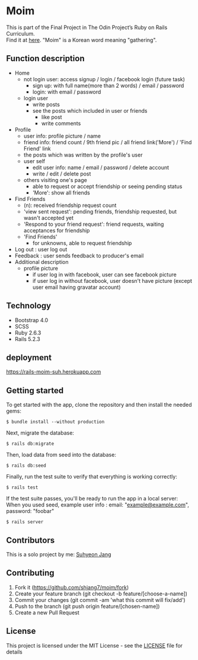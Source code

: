 # Moim

This is part of the Final Project in The Odin Project’s Ruby on Rails Curriculum. <br />
Find it at [here](https://www.theodinproject.com/courses/ruby-on-rails/lessons/final-project).
"Moim" is a Korean word meaning "gathering".

## Function description

- Home
  * not login user: access signup / login / facebook login (future task)
    + sign up: with full name(more than 2 words) / email / password
    + login: with email / password
  * login user
    + write posts
    + see the posts which included in user or friends
      - like post
      - write comments
- Profile
  * user info: profile picture / name
  * friend info: friend count / 9th friend pic / all friend link('More') / 'Find Friend' link
  * the posts which was written by the profile's user
  * user self
    + edit user info: name / email / password / delete account
    + write / edit / delete post
  * others visiting one's page
    + able to request or accept friendship or seeing pending status
    + 'More': show all friends
- Find Friends
  * (n): received friendship request count
  * 'view sent request': pending friends, friendship requested, but wasn't accepted yet
  * 'Respond to your friend request': friend requests, waiting acceptances for friendship
  * 'Find Friends'
    + for unknowns, able to request friendship
- Log out : user log out
- Feedback : user sends feedback to producer's email
- Additional description
  * profile picture
    + if user log in with facebook, user can see facebook picture
    + if user log in without facebook, user doesn't have picture
      (except user email having gravatar account)

## Technology

- Bootstrap 4.0
- SCSS
- Ruby 2.6.3
- Rails 5.2.3

## deployment

https://rails-moim-suh.herokuapp.com

## Getting started

To get started with the app, clone the repository and then install the needed gems:

```
$ bundle install --without production
```

Next, migrate the database:

```
$ rails db:migrate
```

Then, load data from seed into the database:

```
$ rails db:seed
```

Finally, run the test suite to verify that everything is working correctly:

```
$ rails test
```

If the test suite passes, you'll be ready to run the app in a local server: <br />
When you used seed, example user info : email: "example@example.com", password: "foobar"

```
$ rails server
```

## Contributors

This is a solo project by me: [Suhyeon Jang](https://github.com/shjang7)


## Contributing

1. Fork it (https://github.com/shjang7/moim/fork)
2. Create your feature branch (git checkout -b feature/[choose-a-name])
3. Commit your changes (git commit -am 'what this commit will fix/add')
4. Push to the branch (git push origin feature/[chosen-name])
5. Create a new Pull Request


## License

This project is licensed under the MIT License - see the [LICENSE](./LICENSE) file for details
